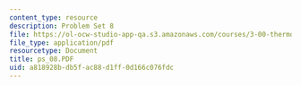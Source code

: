 ```yaml
---
content_type: resource
description: Problem Set 8
file: https://ol-ocw-studio-app-qa.s3.amazonaws.com/courses/3-00-thermodynamics-of-materials-fall-2002/a818928bdb5fac88d1ff0d166c076fdc_ps_08.PDF
file_type: application/pdf
resourcetype: Document
title: ps_08.PDF
uid: a818928b-db5f-ac88-d1ff-0d166c076fdc
---
```

